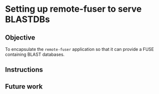 # Setting up remote-fuser to serve BLASTDBs

## Objective
To encapsulate the `remote-fuser` application so that it can provide a FUSE
containing BLAST databases.

## Instructions

## Future work
